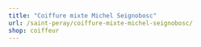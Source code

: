 ```yaml
---
title: "Coiffure mixte Michel Seignobosc"
url: /saint-peray/coiffure-mixte-michel-seignobosc/
shop: coiffeur
---
```

